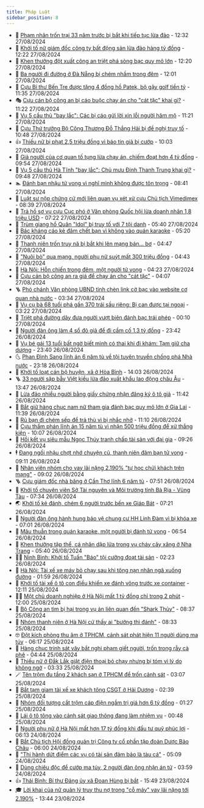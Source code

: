```yaml
---
title: Pháp Luật
sidebar_position: 8
---
```


<!-- dantri-phap-luat:START -->
- 🌊 [Phạm nhân trốn trại 33 năm trước bị bắt khi tiếp tục lừa đảo](https://dantri.com.vn/phap-luat/pham-nhan-tron-trai-33-nam-truoc-bi-bat-khi-tiep-tuc-lua-dao-20240827174612413.htm) - 12:32 27/08/2024
- 🐲 [Khởi tố nữ giám đốc công ty bất động sản lừa đảo hàng tỷ đồng](https://dantri.com.vn/phap-luat/khoi-to-nu-giam-doc-cong-ty-bat-dong-san-lua-dao-hang-ty-dong-20240827190125623.htm) - 12:22 27/08/2024
- 🌁 [Khen thưởng đột xuất công an triệt phá sòng bạc quy mô lớn](https://dantri.com.vn/phap-luat/khen-thuong-dot-xuat-cong-an-triet-pha-song-bac-quy-mo-lon-20240827174553451.htm) - 12:20 27/08/2024
- 🎃 [Ba người đi đường ở Đà Nẵng bị chém nhầm trong đêm](https://dantri.com.vn/phap-luat/ba-nguoi-di-duong-o-da-nang-bi-chem-nham-trong-dem-20240827182109919.htm) - 12:01 27/08/2024
- 🦅 [Cựu Bí thư Bến Tre được tặng 4 đồng hồ Patek, bộ gậy golf tiền tỷ](https://dantri.com.vn/phap-luat/cuu-bi-thu-ben-tre-duoc-tang-4-dong-ho-patek-bo-gay-golf-tien-ty-20240827181647264.htm) - 11:35 27/08/2024
- 🎭 [Cựu cán bộ công an bị cáo buộc chạy án cho &quot;cát tặc&quot; khai gì?](https://dantri.com.vn/phap-luat/cuu-can-bo-cong-an-bi-cao-buoc-chay-an-cho-cat-tac-khai-gi-20240827171953735.htm) - 11:22 27/08/2024
- 🤗 [Vụ 5 cầu thủ &quot;bay lắc&quot;: Các bị cáo gửi lời xin lỗi người hâm mộ](https://dantri.com.vn/phap-luat/vu-5-cau-thu-bay-lac-cac-bi-cao-gui-loi-xin-loi-nguoi-ham-mo-20240827174600416.htm) - 11:21 27/08/2024
- 🚀 [Cựu Thứ trưởng Bộ Công Thương Đỗ Thắng Hải bị đề nghị truy tố](https://dantri.com.vn/phap-luat/cuu-thu-truong-bo-cong-thuong-do-thang-hai-bi-de-nghi-truy-to-20240827174553511.htm) - 10:48 27/08/2024
- 👍 [Thiếu nữ bị phạt 2,5 triệu đồng vì báo tin giả bị cướp](https://dantri.com.vn/phap-luat/thieu-nu-bi-phat-25-trieu-dong-vi-bao-tin-gia-bi-cuop-20240827155450891.htm) - 10:03 27/08/2024
- 🧐 [Giả người của cơ quan tố tụng lừa chạy án, chiếm đoạt hơn 4 tỷ đồng](https://dantri.com.vn/phap-luat/gia-nguoi-cua-co-quan-to-tung-lua-chay-an-chiem-doat-hon-4-ty-dong-20240827163155477.htm) - 09:54 27/08/2024
- 🫶 [Vụ 5 cầu thủ Hà Tĩnh &quot;bay lắc&quot;: Chủ mưu Đinh Thanh Trung khai gì?](https://dantri.com.vn/phap-luat/vu-5-cau-thu-ha-tinh-bay-lac-chu-muu-dinh-thanh-trung-khai-gi-20240827152041461.htm) - 09:48 27/08/2024
- 🏊 [Đánh bạn nhậu tử vong vì nghĩ mình không được tôn trọng](https://dantri.com.vn/phap-luat/danh-ban-nhau-tu-vong-vi-nghi-minh-khong-duoc-ton-trong-20240827153232961.htm) - 08:41 27/08/2024
- 🌋 [Luật sư nộp chứng cứ mới liên quan vụ xét xử cựu Chủ tịch Vimedimex](https://dantri.com.vn/phap-luat/luat-su-nop-chung-cu-moi-lien-quan-vu-xet-xu-cuu-chu-tich-vimedimex-20240827151624104.htm) - 08:39 27/08/2024
- 👹 [Trả hồ sơ vụ cựu Cục phó ở Văn phòng Quốc hội lừa doanh nhân 1,8 triệu USD](https://dantri.com.vn/phap-luat/tra-ho-so-vu-cuu-cuc-pho-o-van-phong-quoc-hoi-lua-doanh-nhan-18-trieu-usd-20240827140009301.htm) - 07:22 27/08/2024
- 🫣 [Trùm giang hồ Quân &quot;Idol&quot; bị truy tố với 7 tội danh](https://dantri.com.vn/phap-luat/trum-giang-ho-quan-idol-bi-truy-to-voi-7-toi-danh-20240827121728628.htm) - 05:40 27/08/2024
- 🎃 [Bác kháng cáo kẻ đâm chết bạn vì không vào quán karaoke](https://dantri.com.vn/phap-luat/bac-khang-cao-ke-dam-chet-ban-vi-khong-vao-quan-karaoke-20240827120548556.htm) - 05:20 27/08/2024
- 🌝 [Thanh niên trốn truy nã bị bắt khi lên mạng bán... bơ](https://dantri.com.vn/phap-luat/thanh-nien-tron-truy-na-bi-bat-khi-len-mang-ban-bo-20240827113700154.htm) - 04:47 27/08/2024
- 🚀 [&quot;Nuôi bò&quot; qua mạng, người phụ nữ suýt mất 300 triệu đồng](https://dantri.com.vn/phap-luat/nuoi-bo-qua-mang-nguoi-phu-nu-suyt-mat-300-trieu-dong-20240827111906103.htm) - 04:43 27/08/2024
- 🥷 [Hà Nội: Hỗn chiến trong đêm, một người tử vong](https://dantri.com.vn/phap-luat/ha-noi-hon-chien-trong-dem-mot-nguoi-tu-vong-20240827111000484.htm) - 04:23 27/08/2024
- 👺 [Cựu cán bộ công an ra giá để chạy án cho &quot;cát tặc&quot;](https://dantri.com.vn/phap-luat/cuu-can-bo-cong-an-ra-gia-de-chay-an-cho-cat-tac-20240827094830160.htm) - 04:07 27/08/2024
- 🪜 [Phó chánh Văn phòng UBND tỉnh chèn link cờ bạc vào website cơ quan nhà nước](https://dantri.com.vn/phap-luat/pho-chanh-van-phong-ubnd-tinh-chen-link-co-bac-vao-website-co-quan-nha-nuoc-20240827101302654.htm) - 03:34 27/08/2024
- 🦄 [Vụ cụ bà 68 tuổi phá gần 370 trái sầu riêng: Bị can được tại ngoại](https://dantri.com.vn/phap-luat/vu-cu-ba-68-tuoi-pha-gan-370-trai-sau-rieng-bi-can-duoc-tai-ngoai-20240827100952880.htm) - 03:22 27/08/2024
- 🦍 [Triệt phá đường dây đưa người vượt biên đánh bạc trái phép](https://dantri.com.vn/phap-luat/triet-pha-duong-day-dua-nguoi-vuot-bien-danh-bac-trai-phep-20240827063505012.htm) - 00:10 27/08/2024
- 🌁 [Người đàn ông làm 4 sổ đỏ giả để đi cầm cố 1,3 tỷ đồng](https://dantri.com.vn/phap-luat/nguoi-dan-ong-lam-4-so-do-gia-de-di-cam-co-13-ty-dong-20240827055758503.htm) - 23:42 26/08/2024
- 💯 [Vụ bé gái 13 tuổi bất ngờ biết mình có thai khi đi khám: Tạm giữ cha dượng](https://dantri.com.vn/phap-luat/vu-be-gai-13-tuoi-bat-ngo-biet-minh-co-thai-khi-di-kham-tam-giu-cha-duong-20240827054202177.htm) - 23:40 26/08/2024
- 🌜 [Phan Đình Sang lĩnh án 6 năm tù về tội tuyên truyền chống phá Nhà nước](https://dantri.com.vn/phap-luat/phan-dinh-sang-linh-an-6-nam-tu-ve-toi-tuyen-truyen-chong-pha-nha-nuoc-20240826230019770.htm) - 23:18 26/08/2024
- 👹 [Khởi tố loạt cán bộ huyện, xã ở Hòa Bình](https://dantri.com.vn/phap-luat/khoi-to-loat-can-bo-huyen-xa-o-hoa-binh-20240826205343998.htm) - 14:03 26/08/2024
- 🪜 [33 người sập bẫy Việt kiều lừa đảo xuất khẩu lao động châu Âu](https://dantri.com.vn/phap-luat/33-nguoi-sap-bay-viet-kieu-lua-dao-xuat-khau-lao-dong-chau-au-20240826203244874.htm) - 13:47 26/08/2024
- 🦩 [Lừa đảo nhiều người bằng giấy chứng nhận đăng ký ô tô giả](https://dantri.com.vn/phap-luat/lua-dao-nhieu-nguoi-bang-giay-chung-nhan-dang-ky-o-to-gia-20240826174928102.htm) - 11:42 26/08/2024
- 💂 [Bắt giữ hàng chục nam nữ tham gia đánh bạc quy mô lớn ở Gia Lai](https://dantri.com.vn/phap-luat/bat-giu-hang-chuc-nam-nu-tham-gia-danh-bac-quy-mo-lon-o-gia-lai-20240826183404141.htm) - 11:39 26/08/2024
- 💃 [Rủ bạn đi chém sếp để trả thù vì bị nhắc nhở](https://dantri.com.vn/phap-luat/ru-ban-di-chem-sep-de-tra-thu-vi-bi-nhac-nho-20240826162238595.htm) - 11:10 26/08/2024
- 🧐 [Cựu thẩm phán lĩnh án 15 năm tù vì nhận 500 triệu đồng để xử thắng kiện](https://dantri.com.vn/phap-luat/cuu-tham-phan-linh-an-15-nam-tu-vi-nhan-500-trieu-dong-de-xu-thang-kien-20240826161116817.htm) - 10:07 26/08/2024
- 🤗 [Hồi kết vụ siêu mẫu Ngọc Thúy tranh chấp tài sản với đại gia](https://dantri.com.vn/phap-luat/hoi-ket-vu-sieu-mau-ngoc-thuy-tranh-chap-tai-san-voi-dai-gia-20240826160635208.htm) - 09:26 26/08/2024
- 🕴 [Đang ngồi nhậu chợt nhớ chuyện cũ, thanh niên đâm bạn tử vong](https://dantri.com.vn/phap-luat/dang-ngoi-nhau-chot-nho-chuyen-cu-thanh-nien-dam-ban-tu-vong-20240826155907576.htm) - 09:11 26/08/2024
- 🐎 [Nhân viên nhóm cho vay lãi nặng 2.190% &quot;tự học chửi khách trên mạng&quot;](https://dantri.com.vn/phap-luat/nhan-vien-nhom-cho-vay-lai-nang-2190-tu-hoc-chui-khach-tren-mang-20240826155156646.htm) - 09:02 26/08/2024
- 🪜 [Cựu giám đốc nhà băng ở Cần Thơ  lĩnh 6 năm tù](https://dantri.com.vn/phap-luat/cuu-giam-doc-nha-bang-o-can-tho-linh-6-nam-tu-20240826141920659.htm) - 07:51 26/08/2024
- 🤭 [Khởi tố chuyên viên Sở Tài nguyên và Môi trường tỉnh Bà Rịa - Vũng Tàu](https://dantri.com.vn/phap-luat/khoi-to-chuyen-vien-so-tai-nguyen-va-moi-truong-tinh-ba-ria-vung-tau-20240826134353678.htm) - 07:34 26/08/2024
- 🌏 [Khởi tố kẻ đánh, chém 6 người trước bến xe Giáp Bát](https://dantri.com.vn/phap-luat/khoi-to-ke-danh-chem-6-nguoi-truoc-ben-xe-giap-bat-20240826141724917.htm) - 07:21 26/08/2024
- 🎃 [Người đàn ông hành hung bảo vệ chung cư HH Linh Đàm vì bị khóa xe](https://dantri.com.vn/phap-luat/nguoi-dan-ong-hanh-hung-bao-ve-chung-cu-hh-linh-dam-vi-bi-khoa-xe-20240826135757036.htm) - 07:01 26/08/2024
- 🗽 [Mâu thuẫn trong quán karaoke, một người bị đánh tử vong](https://dantri.com.vn/phap-luat/mau-thuan-trong-quan-karaoke-mot-nguoi-bi-danh-tu-vong-20240826133325568.htm) - 06:54 26/08/2024
- 🌁 [Khen thưởng tập thể, cá nhân dập lửa trong vụ cháy cây xăng ở Nha Trang](https://dantri.com.vn/phap-luat/khen-thuong-tap-the-ca-nhan-dap-lua-trong-vu-chay-cay-xang-o-nha-trang-20240826114703962.htm) - 05:40 26/08/2024
- 🧑‍💻 [Ninh Bình: Khởi tố Tuấn &quot;Báo&quot; tội cưỡng đoạt tài sản](https://dantri.com.vn/phap-luat/ninh-binh-khoi-to-tuan-bao-toi-cuong-doat-tai-san-20240826084900091.htm) - 02:23 26/08/2024
- 🌮 [Hà Nội: Tài xế xe máy bỏ chạy sau khi tông nạn nhân ngã xuống đường](https://dantri.com.vn/phap-luat/ha-noi-tai-xe-xe-may-bo-chay-sau-khi-tong-nan-nhan-nga-xuong-duong-20240826085228031.htm) - 01:59 26/08/2024
- 🤗 [Khởi tố tài xế ô tô con điều khiển xe đánh võng trước xe container](https://dantri.com.vn/phap-luat/khoi-to-tai-xe-o-to-con-dieu-khien-xe-danh-vong-truoc-xe-container-20240825184852362.htm) - 12:11 25/08/2024
- 👨‍🏫 [Một chủ doanh nghiệp ở Hà Nội mất 1 tỷ đồng chỉ trong 2 phút](https://dantri.com.vn/phap-luat/mot-chu-doanh-nghiep-o-ha-noi-mat-1-ty-dong-chi-trong-2-phut-20240825183748463.htm) - 12:00 25/08/2024
- 🎉 [Bộ Công an tìm bị hại trong vụ án liên quan đến &quot;Shark Thủy&quot;](https://dantri.com.vn/phap-luat/bo-cong-an-tim-bi-hai-trong-vu-an-lien-quan-den-shark-thuy-20240825152607033.htm) - 08:37 25/08/2024
- 🤗 [Nhóm thanh niên ở Hà Nội cứ thấy ai &quot;bướng thì đánh&quot;](https://dantri.com.vn/phap-luat/nhom-thanh-nien-o-ha-noi-cu-thay-ai-buong-thi-danh-20240825151822938.htm) - 08:33 25/08/2024
- 🤓 [Đột kích phòng thu âm ở TPHCM, cảnh sát phát hiện 11 người dùng ma túy](https://dantri.com.vn/phap-luat/dot-kich-phong-thu-am-o-tphcm-canh-sat-phat-hien-11-nguoi-dung-ma-tuy-20240825124853813.htm) - 06:17 25/08/2024
- 👹 [Hàng chục trinh sát vây bắt nghi phạm giết người, trốn trong rẫy cà phê](https://dantri.com.vn/phap-luat/hang-chuc-trinh-sat-vay-bat-nghi-pham-giet-nguoi-tron-trong-ray-ca-phe-20240825110540314.htm) - 04:44 25/08/2024
- 🐘 [Thiếu nữ ở Đắk Lắk giật điện thoại bỏ chạy nhưng bị tóm vì lý do không ngờ](https://dantri.com.vn/phap-luat/thieu-nu-o-dak-lak-giat-dien-thoai-bo-chay-nhung-bi-tom-vi-ly-do-khong-ngo-20240825100900939.htm) - 03:33 25/08/2024
- 🪄 [Tên trộm đu tầng 2 khách sạn ở TPHCM để trốn cảnh sát](https://dantri.com.vn/phap-luat/ten-trom-du-tang-2-khach-san-o-tphcm-de-tron-canh-sat-20240825092504485.htm) - 03:07 25/08/2024
- 💄 [Bắt tạm giam tài xế xe khách tông CSGT ở Hải Dương](https://dantri.com.vn/phap-luat/bat-tam-giam-tai-xe-xe-khach-tong-csgt-o-hai-duong-20240825091336170.htm) - 02:39 25/08/2024
- 🐎 [Nhóm đối tượng cắt trộm cáp điện ngầm trị giá hơn 6 tỷ đồng](https://dantri.com.vn/phap-luat/nhom-doi-tuong-cat-trom-cap-dien-ngam-tri-gia-hon-6-ty-dong-20240825075215434.htm) - 01:27 25/08/2024
- 💯 [Lái ô tô tông vào cảnh sát giao thông đang làm nhiệm vụ](https://dantri.com.vn/phap-luat/lai-o-to-tong-vao-canh-sat-giao-thong-dang-lam-nhiem-vu-20240825073455312.htm) - 00:48 25/08/2024
- 💯 [Người phụ nữ ở Hà Nội mất hơn 17 tỷ đồng khi đầu tư quỹ phúc lợi](https://dantri.com.vn/phap-luat/nguoi-phu-nu-o-ha-noi-mat-hon-17-ty-dong-khi-dau-tu-quy-phuc-loi-20240824130720581.htm) - 06:13 24/08/2024
- 🌈 [Bắt Chủ tịch Hội đồng quản trị Công ty cổ phần tập đoàn Dược Bảo Châu](https://dantri.com.vn/phap-luat/bat-chu-tich-hoi-dong-quan-tri-cong-ty-co-phan-tap-doan-duoc-bao-chau-20240824124010650.htm) - 06:00 24/08/2024
- 🧠 [&quot;Thi hành dứt điểm các vụ có tài sản đảm bảo là tàu cá&quot;](https://dantri.com.vn/xa-hoi/thi-hanh-dut-diem-cac-vu-co-tai-san-dam-bao-la-tau-ca-20240824120019789.htm) - 05:09 24/08/2024
- 🌈 [Dùng chiêu độc để cướp ma túy, 2 người đàn ông nhận án tử](https://dantri.com.vn/phap-luat/dung-chieu-doc-de-cuop-ma-tuy-2-nguoi-dan-ong-nhan-an-tu-20240824102200489.htm) - 03:59 24/08/2024
- 👍 [Thái Bình: Bí thư Đảng ủy xã Đoan Hùng bị bắt](https://dantri.com.vn/phap-luat/thai-binh-bi-thu-dang-uy-xa-doan-hung-bi-bat-20240823165019391.htm) - 15:49 23/08/2024
- 🎓 [Lời khai của nữ quản lý truy thu nợ trong &quot;cỗ máy&quot; vay lãi nặng tới 2.190%](https://dantri.com.vn/phap-luat/loi-khai-cua-nu-quan-ly-truy-thu-no-trong-co-may-vay-lai-nang-toi-2190-20240823201714878.htm) - 13:44 23/08/2024<!-- dantri-phap-luat:END -->
